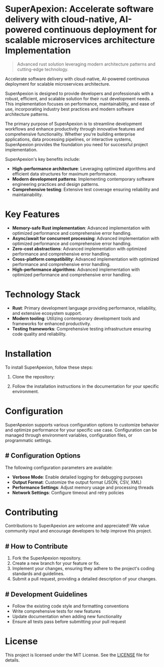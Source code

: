 <!-- fallback_SuperApexion_20250802081622_82529 -->

# SuperApexion: Accelerate software delivery with cloud-native, AI-powered continuous deployment for scalable microservices architecture Implementation
> Advanced rust solution leveraging modern architecture patterns and cutting-edge technology.

Accelerate software delivery with cloud-native, AI-powered continuous deployment for scalable microservices architecture.

SuperApexion is designed to provide developers and professionals with a robust, efficient, and scalable solution for their rust development needs. This implementation focuses on performance, maintainability, and ease of use, incorporating industry best practices and modern software architecture patterns.

The primary purpose of SuperApexion is to streamline development workflows and enhance productivity through innovative features and comprehensive functionality. Whether you're building enterprise applications, data processing pipelines, or interactive systems, SuperApexion provides the foundation you need for successful project implementation.

SuperApexion's key benefits include:

* **High-performance architecture**: Leveraging optimized algorithms and efficient data structures for maximum performance.
* **Modern development patterns**: Implementing contemporary software engineering practices and design patterns.
* **Comprehensive testing**: Extensive test coverage ensuring reliability and maintainability.

# Key Features

* **Memory-safe Rust implementation**: Advanced implementation with optimized performance and comprehensive error handling.
* **Async/await for concurrent processing**: Advanced implementation with optimized performance and comprehensive error handling.
* **Zero-cost abstractions**: Advanced implementation with optimized performance and comprehensive error handling.
* **Cross-platform compatibility**: Advanced implementation with optimized performance and comprehensive error handling.
* **High-performance algorithms**: Advanced implementation with optimized performance and comprehensive error handling.

# Technology Stack

* **Rust**: Primary development language providing performance, reliability, and extensive ecosystem support.
* **Modern tooling**: Utilizing contemporary development tools and frameworks for enhanced productivity.
* **Testing frameworks**: Comprehensive testing infrastructure ensuring code quality and reliability.

# Installation

To install SuperApexion, follow these steps:

1. Clone the repository:


2. Follow the installation instructions in the documentation for your specific environment.

# Configuration

SuperApexion supports various configuration options to customize behavior and optimize performance for your specific use case. Configuration can be managed through environment variables, configuration files, or programmatic settings.

## # Configuration Options

The following configuration parameters are available:

* **Verbose Mode**: Enable detailed logging for debugging purposes
* **Output Format**: Customize the output format (JSON, CSV, XML)
* **Performance Settings**: Adjust memory usage and processing threads
* **Network Settings**: Configure timeout and retry policies

# Contributing

Contributions to SuperApexion are welcome and appreciated! We value community input and encourage developers to help improve this project.

## # How to Contribute

1. Fork the SuperApexion repository.
2. Create a new branch for your feature or fix.
3. Implement your changes, ensuring they adhere to the project's coding standards and guidelines.
4. Submit a pull request, providing a detailed description of your changes.

## # Development Guidelines

* Follow the existing code style and formatting conventions
* Write comprehensive tests for new features
* Update documentation when adding new functionality
* Ensure all tests pass before submitting your pull request

# License

This project is licensed under the MIT License. See the [LICENSE](https://github.com/Muramatsuu/SuperApexion/blob/main/LICENSE) file for details.
